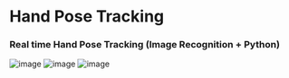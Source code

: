 # Hand Pose Tracking
<h3>Real time Hand Pose Tracking (Image Recognition + Python)</h3>

![image](https://github.com/user-attachments/assets/4087683a-b0a2-4c6a-a334-f54e7ce8b203)
![image](https://github.com/user-attachments/assets/7400057c-8007-4dab-ac33-8ae297acb675)
![image](https://github.com/user-attachments/assets/85d67605-f9c4-4633-a92c-34c03db1d530)
